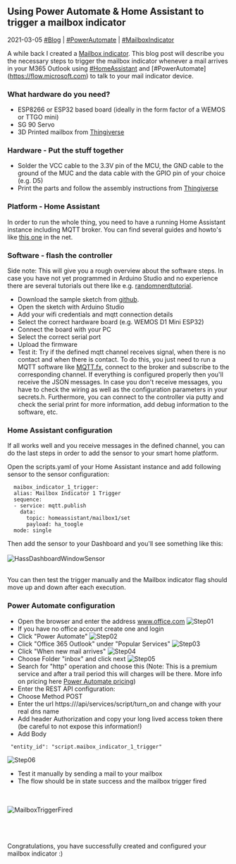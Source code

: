## Using Power Automate & Home Assistant to trigger a mailbox indicator
2021-03-05 [#Blog](/index) | [#PowerAutomate](/posts/mailboxindicator) | [#MailboxIndicator](/posts/mailboxindicator)

A while back I created a [Mailbox indicator](https://www.instagram.com/p/CKtN3ThL1hd). This blog post will describe you the necessary steps to trigger the mailbox indicator whenever a mail arrives in your M365 Outlook using [#HomeAssistant](https://www.home-assistant.io/) and [#PowerAutomate] (https://flow.microsoft.com) to talk to your mail indicator device.

### What hardware do you need?
* ESP8266 or ESP32 based board (ideally in the form factor of a WEMOS or TTGO mini)
* SG 90 Servo
* 3D Printed mailbox from [Thingiverse](https://www.thingiverse.com/thing:3067957)

### Hardware - Put the stuff together
* Solder the VCC cable to the 3.3V pin of the MCU, the GND cable to the ground of the MUC and the data cable with the GPIO pin of your choice (e.g. D5)
* Print the parts and follow the assembly instructions from [Thingiverse](https://www.thingiverse.com/thing:3067957)

### Platform - Home Assistant
In order to run the whole thing, you need to have a running Home Assistant instance including MQTT broker. You can find several guides and howto's like [this one](https://scienceprog.com/how-to-set-up-home-assistant-mqtt-sensor-on-raspberry-pi/) in the net.

### Software - flash the controller
Side note: This will give you a rough overview about the software steps. In case you have not yet programmed in Arduino Studio and no experience there are several tutorials out there like e.g. [randomnerdtutorial](https://randomnerdtutorials.com/getting-started-with-esp32/).

* Download the sample sketch from [github](https://github.com/achildrenmile/smarthomestuff/blob/main/maiboxservo/mailboxservo.ino).
* Open the sketch with Arduino Studio
* Add your wifi credentials and mqtt connection details
* Select the correct hardware board (e.g. WEMOS D1 Mini ESP32) 
* Connect the board with your PC
* Select the correct serial port
* Upload the firmware
* Test it: Try if the defined mqtt channel receives signal, when there is no contact and when there is contact. To do this, you just need to run a MQTT software like [MQTT.fx](https://mqttfx.jensd.de/), connect to the broker and subscribe to the corresponding channel. If everything is configured properly then you'll receive the JSON messages. In case you don't receive messages, you have to check the wiring as well as the configuration parameters in your secrets.h. Furthermore, you can connect to the controller via putty and check the serial print for more information, add debug information to the software, etc.

### Home Assistant configuration
If all works well and you receive messages in the defined channel, you can do the last steps in order to add the sensor to your smart home platform. 

Open the scripts.yaml of your Home Assistant instance and add following sensor to the sensor configuration:

```
  maibox_indicator_1_trigger:
  alias: Mailbox Indicator 1 Trigger
  sequence:
  - service: mqtt.publish
    data:
      topic: homeassistant/mailbox1/set
      payload: ha_toogle
  mode: single
```
Then add the sensor to your Dashboard and you'll see something like this:
<br><br>
![HassDashboardWindowSensor](/assets/mailboxtriggerinhassiio.jpg "Mailbox Trigger")
<br><br>

You can then test the trigger manually and the Mailbox indicator flag should move up and down after each execution.

### Power Automate configuration
* Open the browser and enter the address www.office.com
![Step01](/assets/powerautomate01.jpg "Open office.com")
* If you have no office account create one and login
* Click "Power Automate"
![Step02](/assets/powerautomate02.jpg "Open Power Automate")
* Click "Office 365 Outlook" under "Popular Services"
![Step03](/assets/powerautomate03.jpg "Choose Office 365 Outlook")
* Click "When new mail arrives"
![Step04](/assets/powerautomate04.jpg "Click When new mail arrives")
* Choose Folder "inbox" and click next
![Step05](/assets/powerautomate05.jpg "Choose folder inbox and click next")
* Search for "http" operation and choose this (Note: This is a premium service and after a trail period this will charges will be there. More info on pricing here [Power Automate pricing](https://flow.microsoft.com/en-us/pricing/))
* Enter the REST API configuration:
 * Choose Method POST
 * Enter the url https://<yourhomeassistantpublicdns>/api/services/script/turn_on and change <yourhomeassistantpublicdns> with your real dns name
 * Add header Authorization and copy your long lived access token there (be careful to not expose this information!)
 * Add Body 
 ```{
  "entity_id": "script.maibox_indicator_1_trigger"
 ```
 ![Step06](/assets/powerautomate06.jpg "Fill out http request information")
* Test it manually by sending a mail to your mailbox
* The flow should be in state success and the mailbox trigger fired

<br><br>
![MailboxTriggerFired](/assets/mailboxtriggerfired.JPG "Mailbox Trigger fired")
<br><br><br><br>

Congratulations, you have successfully created and configured your mailbox indicator :)

